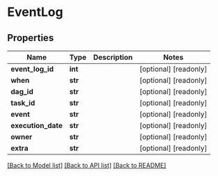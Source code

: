 <!--
 Licensed to the Apache Software Foundation (ASF) under one
 or more contributor license agreements.  See the NOTICE file
 distributed with this work for additional information
 regarding copyright ownership.  The ASF licenses this file
 to you under the Apache License, Version 2.0 (the
 "License"); you may not use this file except in compliance
 with the License.  You may obtain a copy of the License at

   http://www.apache.org/licenses/LICENSE-2.0

 Unless required by applicable law or agreed to in writing,
 software distributed under the License is distributed on an
 "AS IS" BASIS, WITHOUT WARRANTIES OR CONDITIONS OF ANY
 KIND, either express or implied.  See the License for the
 specific language governing permissions and limitations
 under the License.
 -->

# EventLog

## Properties
Name | Type | Description | Notes
------------ | ------------- | ------------- | -------------
**event_log_id** | **int** |  | [optional] [readonly] 
**when** | **str** |  | [optional] [readonly] 
**dag_id** | **str** |  | [optional] [readonly] 
**task_id** | **str** |  | [optional] [readonly] 
**event** | **str** |  | [optional] [readonly] 
**execution_date** | **str** |  | [optional] [readonly] 
**owner** | **str** |  | [optional] [readonly] 
**extra** | **str** |  | [optional] [readonly] 

[[Back to Model list]](../README.md#documentation-for-models) [[Back to API list]](../README.md#documentation-for-api-endpoints) [[Back to README]](../README.md)


